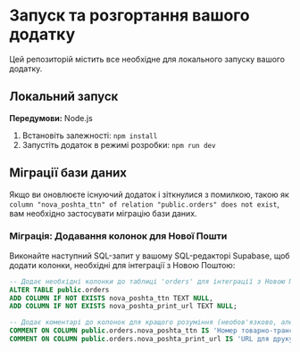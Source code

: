 # Запуск та розгортання вашого додатку

Цей репозиторій містить все необхідне для локального запуску вашого додатку.

## Локальний запуск

**Передумови:** Node.js

1.  Встановіть залежності:
    `npm install`
2.  Запустіть додаток в режимі розробки:
    `npm run dev`

## Міграції бази даних

Якщо ви оновлюєте існуючий додаток і зіткнулися з помилкою, такою як `column "nova_poshta_ttn" of relation "public.orders" does not exist`, вам необхідно застосувати міграцію бази даних.

### Міграція: Додавання колонок для Нової Пошти

Виконайте наступний SQL-запит у вашому SQL-редакторі Supabase, щоб додати колонки, необхідні для інтеграції з Новою Поштою:

```sql
-- Додає необхідні колонки до таблиці 'orders' для інтеграції з Новою Поштою.
ALTER TABLE public.orders
ADD COLUMN IF NOT EXISTS nova_poshta_ttn TEXT NULL,
ADD COLUMN IF NOT EXISTS nova_poshta_print_url TEXT NULL;

-- Додає коментарі до колонок для кращого розуміння (необов'язково, але рекомендується)
COMMENT ON COLUMN public.orders.nova_poshta_ttn IS 'Номер товарно-транспортної накладної (ТТН) Нової Пошти.';
COMMENT ON COLUMN public.orders.nova_poshta_print_url IS 'URL для друку ТТН Нової Пошти.';
```
